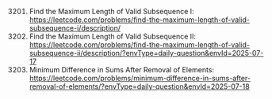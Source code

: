  3201. Find the Maximum Length of Valid Subsequence I: https://leetcode.com/problems/find-the-maximum-length-of-valid-subsequence-i/description/
 3202. Find the Maximum Length of Valid Subsequence II: https://leetcode.com/problems/find-the-maximum-length-of-valid-subsequence-ii/description/?envType=daily-question&envId=2025-07-17
2163. Minimum Difference in Sums After Removal of Elements: https://leetcode.com/problems/minimum-difference-in-sums-after-removal-of-elements/?envType=daily-question&envId=2025-07-18
